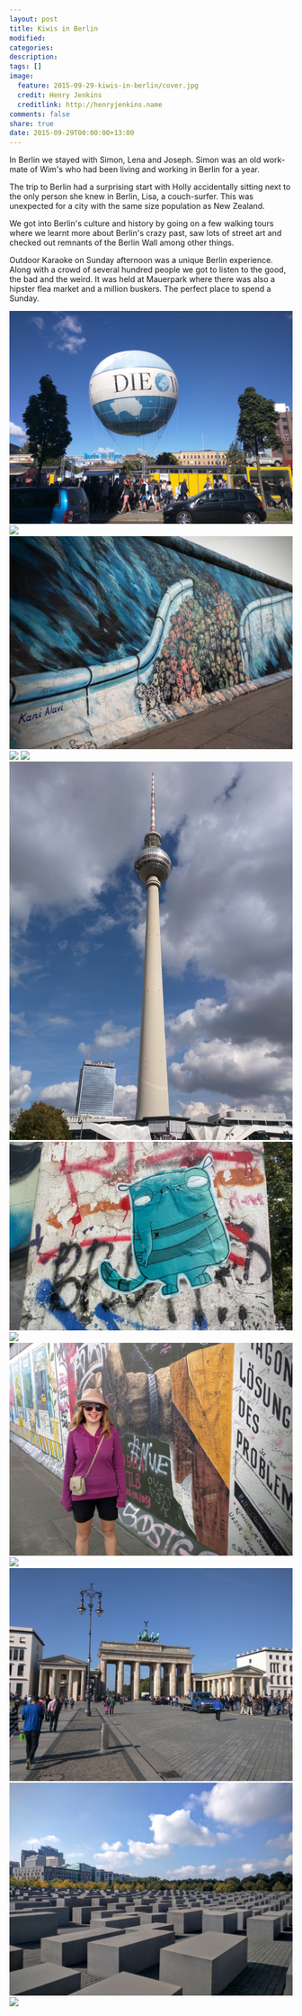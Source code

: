 ```yaml
---
layout: post
title: Kiwis in Berlin
modified:
categories: 
description:
tags: []
image:
  feature: 2015-09-29-kiwis-in-berlin/cover.jpg
  credit: Henry Jenkins
  creditlink: http://henryjenkins.name
comments: false
share: true
date: 2015-09-29T00:00:00+13:00
---
```

In Berlin we stayed with Simon, Lena and Joseph. Simon was an old work-mate of
Wim's who had been living and working in Berlin for a year.

The trip to Berlin had a surprising start with Holly accidentally sitting next
to the only person she knew in Berlin, Lisa, a couch-surfer. This was
unexpected for a city with the same size population as New Zealand.

We got into Berlin's culture and history by going on a few walking tours where
we learnt more about Berlin's crazy past, saw lots of street art and checked
out remnants of the Berlin Wall among other things.

Outdoor Karaoke on Sunday afternoon was a unique Berlin experience. Along with
a crowd of several hundred people we got to listen to the good, the bad and the
weird. It was held at Mauerpark where there was also a hipster flea market and
a million buskers. The perfect place to spend a Sunday.

<img src="/images/2015-09-29-kiwis-in-berlin/IMG_20150928_124829.jpg">

<img src="/images/2015-09-29-kiwis-in-berlin/IMG_20150925_140155.jpg">

<img src="/images/2015-09-29-kiwis-in-berlin/IMG_20150926_154029.jpg">

<img src="/images/2015-09-29-kiwis-in-berlin/IMG_20150928_135504.jpg">

<img src="/images/2015-09-29-kiwis-in-berlin/IMG_20150925_163504.jpg">

<img src="/images/2015-09-29-kiwis-in-berlin/IMG_20150925_135926.jpg">

<img src="/images/2015-09-29-kiwis-in-berlin/IMG_20150924_165313.jpg">

<img src="/images/2015-09-29-kiwis-in-berlin/IMG_20150926_152600.jpg">

<img src="/images/2015-09-29-kiwis-in-berlin/IMG_20150926_152148.jpg">

<img src="/images/2015-09-29-kiwis-in-berlin/IMG_20150924_164855.jpg">

<img src="/images/2015-09-29-kiwis-in-berlin/IMG_20150924_110651.jpg">

<img src="/images/2015-09-29-kiwis-in-berlin/IMG_20150924_113443.jpg">

<img src="/images/2015-09-29-kiwis-in-berlin/IMG_20150927_162023.jpg">
